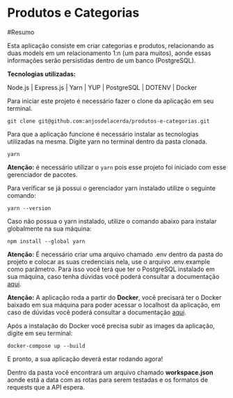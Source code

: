 # Produtos e Categorias

#Resumo

Esta aplicação consiste em criar categorias e produtos, relacionando as duas models em um relacionamento 1:n (um para muitos), aonde essas informações serão
persistidas dentro de um banco (PostgreSQL).

**Tecnologias utilizadas:**

Node.js | Express.js | Yarn | YUP | PostgreSQL | DOTENV | Docker



Para iniciar este projeto é necessário fazer o clone da aplicação em seu terminal.

````
git clone git@github.com:anjosdelacerda/produtos-e-categorias.git
````

Para que a aplicação funcione é necessário instalar as tecnologias utilizadas na mesma. Digite yarn no terminal dentro da pasta clonada.

````
yarn
````

**Atenção:** é necessário utilizar o `yarn` pois esse projeto foi iniciado com esse gerenciador de pacotes.

Para verificar se já possui o gerenciador yarn instalado utilize o seguinte comando:

````
yarn --version
````
Caso não possua o yarn instalado, utilize o comando abaixo para instalar globalmente na sua máquina:

````
npm install --global yarn
````

**Atenção:** É necessário criar uma arquivo chamado .env dentro da pasta do projeto e colocar as suas credenciais nela, use o arquivo .env.example como
parâmetro. Para isso você terá que ter o PostgreSQL instalado em sua máquina, caso tenha dúvidas você poderá consultar a documentação <a href="https://www.postgresql.org/docs/current/tutorial-start.html">aqui</a>.

**Atenção:** A aplicação roda a partir do **Docker**, você precisará ter o Docker baixado em sua máquina para poder acessar o localhost da aplicação,
em caso de dúvidas você poderá consultar a documentação <a href="https://docs.docker.com/desktop/install/linux-install/">aqui</a>.

Após a instalação do Docker você precisa subir as images da aplicação, digite em seu terminal:

````
docker-compose up --build
````

E pronto, a sua aplicação deverá estar rodando agora!

Dentro da pasta você encontrará um arquivo chamado **workspace.json** aonde está a data com as rotas para serem testadas e os formatos de requests que a 
API espera.


